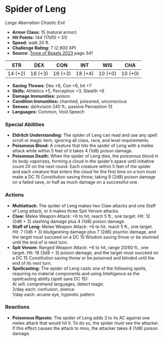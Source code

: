 # Spider of Leng

*Large* *Aberration* *Chaotic Evil*

- **Armor Class:** 15 (natural armor)
- **Hit Points:** 144 (17d10 + 51)
- **Speed:** walk 20 ft.
- **Challenge Rating:** 7 (2,900 XP)
- **Source:** [Tome of Beasts 2023](https://koboldpress.com/kpstore/product/tome-of-beasts-1-2023-edition/) page 341

| STR | DEX | CON | INT | WIS | CHA |
| --- | --- | --- | --- | --- | --- |
| 14 (+2) | 16 (+3) | 16 (+3) | 18 (+4) | 10 (+0) | 10 (+0) |

- **Saving Throws**: Dex +6, Con +6, Int +7
- **Skills:** Athletics +5, Perception +3, Stealth +6
- **Damage Immunities:** poison
- **Condition Immunities:** charmed, poisoned, unconscious
- **Senses:** darkvision 240 ft., passive Perception 13
- **Languages:** Common, Void Speech

### Special Abilities

- **Eldritch Understanding:** The spider of Leng can read and use any spell scroll or magic item, ignoring all class, race, and level requirements.
- **Poisonous Blood:** A creature that hits the spider of Leng with a melee attack while within 5 feet of it takes 4 (1d8) poison damage.
- **Poisonous Death:** When the spider of Leng dies, the poisonous blood in its body vaporizes, forming a cloud in the spider’s space until initiative count 20 on the next round. Each creature within 5 feet of the spider and each creature that enters the cloud for the first time on a turn must make a DC 15 Constitution saving throw, taking 9 (2d8) poison damage on a failed save, or half as much damage on a successful one.

### Actions

- **Multiattack:** The spider of Leng makes two Claw attacks and one Staff of Leng attack, or it makes three Spit Venom attacks.
- **Claw:** Melee Weapon Attack: +6 to hit, reach 5 ft., one target. Hit: 12 (2d8 + 3) slashing damage plus 4 (1d8) poison damage.
- **Staff of Leng:** Melee Weapon Attack: +6 to hit, reach 5 ft., one target. Hit: 7 (1d6 + 3) bludgeoning damage plus 7 (2d6) psychic damage, and the target must succeed on a DC 15 Wisdom saving throw or be stunned until the end of is next turn.
- **Spit Venom:** Ranged Weapon Attack: +6 to hit, range 20/60 ft., one target. Hit: 16 (3d8 + 3) poison damage, and the target must succeed on a DC 15 Constitution saving throw or be poisoned and blinded until the end of its next turn.
- **Spellcasting:** The spider of Leng casts one of the following spells, requiring no material components and using Intelligence as the spellcasting ability (spell save DC 15):<br>At will: comprehend languages, detect magic<br>3/day each: confusion, silence<br>1/day each: arcane eye, hypnotic pattern

### Reactions

- **Poisonous Riposte:** The spider of Leng adds 3 to its AC against one melee attack that would hit it. To do so, the spider must see the attacker. If this effect causes the attack to miss, the attacker takes 4 (1d8) poison damage.
